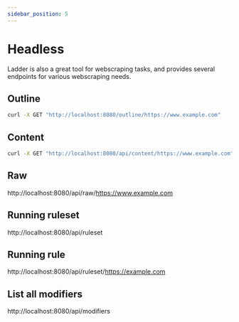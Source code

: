 ```yaml
---
sidebar_position: 5
---
```


# Headless

Ladder is also a great tool for webscraping tasks, and provides several endpoints for various webscraping needs.

## Outline

```bash
curl -X GET "http://localhost:8080/outline/https://www.example.com"
```

## Content

```bash
curl -X GET "http://localhost:8080/api/content/https://www.example.com"
```

## Raw

http://localhost:8080/api/raw/https://www.example.com

## Running ruleset

http://localhost:8080/api/ruleset

## Running rule

http://localhost:8080/api/ruleset/https://example.com

## List all modifiers

http://localhost:8080/api/modifiers
